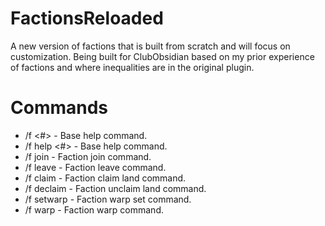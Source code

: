 # FactionsReloaded
A new version of factions that is built from scratch and will focus on customization.
Being built for ClubObsidian based on my prior experience of factions and where inequalities are in the original plugin.

# Commands

- /f <#> - Base help command.
- /f help <#> - Base help command.
- /f join <faction> - Faction join command.
- /f leave - Faction leave command.
- /f claim - Faction claim land command.
- /f declaim - Faction unclaim land command.
- /f setwarp <name> - Faction warp set command.
- /f warp <name> - Faction warp command.

